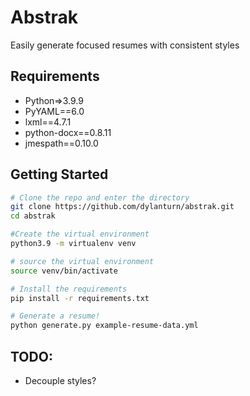 # Abstrak
Easily generate focused resumes with consistent styles

## Requirements
- Python=>3.9.9
- PyYAML==6.0
- lxml==4.7.1
- python-docx==0.8.11
- jmespath==0.10.0

## Getting Started
```sh
# Clone the repo and enter the directory
git clone https://github.com/dylanturn/abstrak.git
cd abstrak

#Create the virtual environment
python3.9 -m virtualenv venv

# source the virtual environment
source venv/bin/activate

# Install the requirements
pip install -r requirements.txt

# Generate a resume!
python generate.py example-resume-data.yml
```

## TODO:
- Decouple styles?
